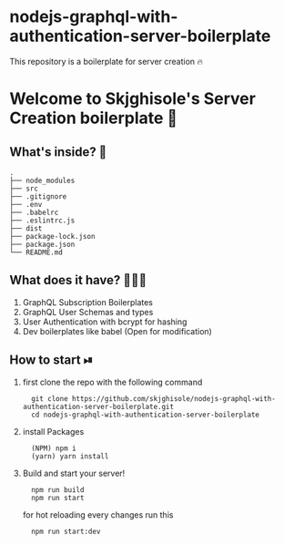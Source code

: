 # nodejs-graphql-with-authentication-server-boilerplate
This repository is a boilerplate for server creation 🔥


# Welcome to Skjghisole's Server Creation boilerplate 🚀


## What's inside? 🤔

    .
    ├── node_modules
    ├── src
    ├── .gitignore
    ├── .env
    ├── .babelrc
    ├── .eslintrc.js
    ├── dist
    ├── package-lock.json
    ├── package.json
    └── README.md

## What does it have? 🙇🏻‍♂️
1. GraphQL Subscription Boilerplates
2. GraphQL User Schemas and types
3. User Authentication with bcrypt for hashing
4. Dev boilerplates like babel (Open for modification)

## How to start ⏯

1. first clone the repo with the following command
    ```shell
      git clone https://github.com/skjghisole/nodejs-graphql-with-authentication-server-boilerplate.git
      cd nodejs-graphql-with-authentication-server-boilerplate
    ```
2. install Packages
    ```shell
      (NPM) npm i
      (yarn) yarn install
    ```
3. Build and start your server!
    ```shell
      npm run build
      npm run start
    ```
    for hot reloading every changes run this
    ```shell
      npm run start:dev
    ```
